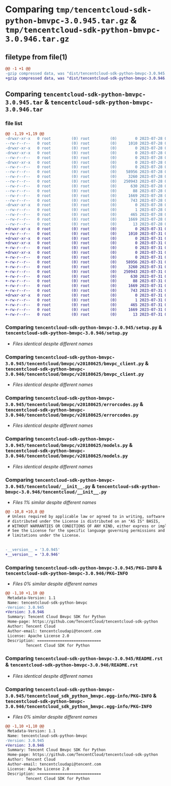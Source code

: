 # Comparing `tmp/tencentcloud-sdk-python-bmvpc-3.0.945.tar.gz` & `tmp/tencentcloud-sdk-python-bmvpc-3.0.946.tar.gz`

## filetype from file(1)

```diff
@@ -1 +1 @@
-gzip compressed data, was "dist/tencentcloud-sdk-python-bmvpc-3.0.945.tar", last modified: Fri Jul 28 00:22:21 2023, max compression
+gzip compressed data, was "dist/tencentcloud-sdk-python-bmvpc-3.0.946.tar", last modified: Mon Jul 31 00:20:19 2023, max compression
```

## Comparing `tencentcloud-sdk-python-bmvpc-3.0.945.tar` & `tencentcloud-sdk-python-bmvpc-3.0.946.tar`

### file list

```diff
@@ -1,19 +1,19 @@
-drwxr-xr-x   0 root         (0) root         (0)        0 2023-07-28 00:22:21.000000 tencentcloud-sdk-python-bmvpc-3.0.945/
--rw-r--r--   0 root         (0) root         (0)     1010 2023-07-28 00:22:21.000000 tencentcloud-sdk-python-bmvpc-3.0.945/setup.py
-drwxr-xr-x   0 root         (0) root         (0)        0 2023-07-28 00:22:21.000000 tencentcloud-sdk-python-bmvpc-3.0.945/tencentcloud/
-drwxr-xr-x   0 root         (0) root         (0)        0 2023-07-28 00:22:21.000000 tencentcloud-sdk-python-bmvpc-3.0.945/tencentcloud/bmvpc/
--rw-r--r--   0 root         (0) root         (0)        0 2023-07-28 00:22:21.000000 tencentcloud-sdk-python-bmvpc-3.0.945/tencentcloud/bmvpc/__init__.py
-drwxr-xr-x   0 root         (0) root         (0)        0 2023-07-28 00:22:21.000000 tencentcloud-sdk-python-bmvpc-3.0.945/tencentcloud/bmvpc/v20180625/
--rw-r--r--   0 root         (0) root         (0)        0 2023-07-28 00:22:21.000000 tencentcloud-sdk-python-bmvpc-3.0.945/tencentcloud/bmvpc/v20180625/__init__.py
--rw-r--r--   0 root         (0) root         (0)    58956 2023-07-28 00:22:21.000000 tencentcloud-sdk-python-bmvpc-3.0.945/tencentcloud/bmvpc/v20180625/bmvpc_client.py
--rw-r--r--   0 root         (0) root         (0)     3260 2023-07-28 00:22:21.000000 tencentcloud-sdk-python-bmvpc-3.0.945/tencentcloud/bmvpc/v20180625/errorcodes.py
--rw-r--r--   0 root         (0) root         (0)   250943 2023-07-28 00:22:21.000000 tencentcloud-sdk-python-bmvpc-3.0.945/tencentcloud/bmvpc/v20180625/models.py
--rw-r--r--   0 root         (0) root         (0)      630 2023-07-28 00:22:21.000000 tencentcloud-sdk-python-bmvpc-3.0.945/tencentcloud/__init__.py
--rw-r--r--   0 root         (0) root         (0)       88 2023-07-28 00:22:21.000000 tencentcloud-sdk-python-bmvpc-3.0.945/setup.cfg
--rw-r--r--   0 root         (0) root         (0)     1669 2023-07-28 00:22:21.000000 tencentcloud-sdk-python-bmvpc-3.0.945/PKG-INFO
--rw-r--r--   0 root         (0) root         (0)      743 2023-07-28 00:22:21.000000 tencentcloud-sdk-python-bmvpc-3.0.945/README.rst
-drwxr-xr-x   0 root         (0) root         (0)        0 2023-07-28 00:22:21.000000 tencentcloud-sdk-python-bmvpc-3.0.945/tencentcloud_sdk_python_bmvpc.egg-info/
--rw-r--r--   0 root         (0) root         (0)        1 2023-07-28 00:22:21.000000 tencentcloud-sdk-python-bmvpc-3.0.945/tencentcloud_sdk_python_bmvpc.egg-info/dependency_links.txt
--rw-r--r--   0 root         (0) root         (0)      465 2023-07-28 00:22:21.000000 tencentcloud-sdk-python-bmvpc-3.0.945/tencentcloud_sdk_python_bmvpc.egg-info/SOURCES.txt
--rw-r--r--   0 root         (0) root         (0)     1669 2023-07-28 00:22:21.000000 tencentcloud-sdk-python-bmvpc-3.0.945/tencentcloud_sdk_python_bmvpc.egg-info/PKG-INFO
--rw-r--r--   0 root         (0) root         (0)       13 2023-07-28 00:22:21.000000 tencentcloud-sdk-python-bmvpc-3.0.945/tencentcloud_sdk_python_bmvpc.egg-info/top_level.txt
+drwxr-xr-x   0 root         (0) root         (0)        0 2023-07-31 00:20:19.000000 tencentcloud-sdk-python-bmvpc-3.0.946/
+-rw-r--r--   0 root         (0) root         (0)     1010 2023-07-31 00:20:19.000000 tencentcloud-sdk-python-bmvpc-3.0.946/setup.py
+drwxr-xr-x   0 root         (0) root         (0)        0 2023-07-31 00:20:19.000000 tencentcloud-sdk-python-bmvpc-3.0.946/tencentcloud/
+drwxr-xr-x   0 root         (0) root         (0)        0 2023-07-31 00:20:19.000000 tencentcloud-sdk-python-bmvpc-3.0.946/tencentcloud/bmvpc/
+-rw-r--r--   0 root         (0) root         (0)        0 2023-07-31 00:20:19.000000 tencentcloud-sdk-python-bmvpc-3.0.946/tencentcloud/bmvpc/__init__.py
+drwxr-xr-x   0 root         (0) root         (0)        0 2023-07-31 00:20:19.000000 tencentcloud-sdk-python-bmvpc-3.0.946/tencentcloud/bmvpc/v20180625/
+-rw-r--r--   0 root         (0) root         (0)        0 2023-07-31 00:20:19.000000 tencentcloud-sdk-python-bmvpc-3.0.946/tencentcloud/bmvpc/v20180625/__init__.py
+-rw-r--r--   0 root         (0) root         (0)    58956 2023-07-31 00:20:19.000000 tencentcloud-sdk-python-bmvpc-3.0.946/tencentcloud/bmvpc/v20180625/bmvpc_client.py
+-rw-r--r--   0 root         (0) root         (0)     3260 2023-07-31 00:20:19.000000 tencentcloud-sdk-python-bmvpc-3.0.946/tencentcloud/bmvpc/v20180625/errorcodes.py
+-rw-r--r--   0 root         (0) root         (0)   250943 2023-07-31 00:20:19.000000 tencentcloud-sdk-python-bmvpc-3.0.946/tencentcloud/bmvpc/v20180625/models.py
+-rw-r--r--   0 root         (0) root         (0)      630 2023-07-31 00:20:19.000000 tencentcloud-sdk-python-bmvpc-3.0.946/tencentcloud/__init__.py
+-rw-r--r--   0 root         (0) root         (0)       88 2023-07-31 00:20:19.000000 tencentcloud-sdk-python-bmvpc-3.0.946/setup.cfg
+-rw-r--r--   0 root         (0) root         (0)     1669 2023-07-31 00:20:19.000000 tencentcloud-sdk-python-bmvpc-3.0.946/PKG-INFO
+-rw-r--r--   0 root         (0) root         (0)      743 2023-07-31 00:20:19.000000 tencentcloud-sdk-python-bmvpc-3.0.946/README.rst
+drwxr-xr-x   0 root         (0) root         (0)        0 2023-07-31 00:20:19.000000 tencentcloud-sdk-python-bmvpc-3.0.946/tencentcloud_sdk_python_bmvpc.egg-info/
+-rw-r--r--   0 root         (0) root         (0)        1 2023-07-31 00:20:19.000000 tencentcloud-sdk-python-bmvpc-3.0.946/tencentcloud_sdk_python_bmvpc.egg-info/dependency_links.txt
+-rw-r--r--   0 root         (0) root         (0)      465 2023-07-31 00:20:19.000000 tencentcloud-sdk-python-bmvpc-3.0.946/tencentcloud_sdk_python_bmvpc.egg-info/SOURCES.txt
+-rw-r--r--   0 root         (0) root         (0)     1669 2023-07-31 00:20:19.000000 tencentcloud-sdk-python-bmvpc-3.0.946/tencentcloud_sdk_python_bmvpc.egg-info/PKG-INFO
+-rw-r--r--   0 root         (0) root         (0)       13 2023-07-31 00:20:19.000000 tencentcloud-sdk-python-bmvpc-3.0.946/tencentcloud_sdk_python_bmvpc.egg-info/top_level.txt
```

### Comparing `tencentcloud-sdk-python-bmvpc-3.0.945/setup.py` & `tencentcloud-sdk-python-bmvpc-3.0.946/setup.py`

 * *Files identical despite different names*

### Comparing `tencentcloud-sdk-python-bmvpc-3.0.945/tencentcloud/bmvpc/v20180625/bmvpc_client.py` & `tencentcloud-sdk-python-bmvpc-3.0.946/tencentcloud/bmvpc/v20180625/bmvpc_client.py`

 * *Files identical despite different names*

### Comparing `tencentcloud-sdk-python-bmvpc-3.0.945/tencentcloud/bmvpc/v20180625/errorcodes.py` & `tencentcloud-sdk-python-bmvpc-3.0.946/tencentcloud/bmvpc/v20180625/errorcodes.py`

 * *Files identical despite different names*

### Comparing `tencentcloud-sdk-python-bmvpc-3.0.945/tencentcloud/bmvpc/v20180625/models.py` & `tencentcloud-sdk-python-bmvpc-3.0.946/tencentcloud/bmvpc/v20180625/models.py`

 * *Files identical despite different names*

### Comparing `tencentcloud-sdk-python-bmvpc-3.0.945/tencentcloud/__init__.py` & `tencentcloud-sdk-python-bmvpc-3.0.946/tencentcloud/__init__.py`

 * *Files 1% similar despite different names*

```diff
@@ -10,8 +10,8 @@
 # Unless required by applicable law or agreed to in writing, software
 # distributed under the License is distributed on an "AS IS" BASIS,
 # WITHOUT WARRANTIES OR CONDITIONS OF ANY KIND, either express or implied.
 # See the License for the specific language governing permissions and
 # limitations under the License.
 
 
-__version__ = '3.0.945'
+__version__ = '3.0.946'
```

### Comparing `tencentcloud-sdk-python-bmvpc-3.0.945/PKG-INFO` & `tencentcloud-sdk-python-bmvpc-3.0.946/PKG-INFO`

 * *Files 0% similar despite different names*

```diff
@@ -1,10 +1,10 @@
 Metadata-Version: 1.1
 Name: tencentcloud-sdk-python-bmvpc
-Version: 3.0.945
+Version: 3.0.946
 Summary: Tencent Cloud Bmvpc SDK for Python
 Home-page: https://github.com/TencentCloud/tencentcloud-sdk-python
 Author: Tencent Cloud
 Author-email: tencentcloudapi@tencent.com
 License: Apache License 2.0
 Description: ============================
         Tencent Cloud SDK for Python
```

### Comparing `tencentcloud-sdk-python-bmvpc-3.0.945/README.rst` & `tencentcloud-sdk-python-bmvpc-3.0.946/README.rst`

 * *Files identical despite different names*

### Comparing `tencentcloud-sdk-python-bmvpc-3.0.945/tencentcloud_sdk_python_bmvpc.egg-info/PKG-INFO` & `tencentcloud-sdk-python-bmvpc-3.0.946/tencentcloud_sdk_python_bmvpc.egg-info/PKG-INFO`

 * *Files 0% similar despite different names*

```diff
@@ -1,10 +1,10 @@
 Metadata-Version: 1.1
 Name: tencentcloud-sdk-python-bmvpc
-Version: 3.0.945
+Version: 3.0.946
 Summary: Tencent Cloud Bmvpc SDK for Python
 Home-page: https://github.com/TencentCloud/tencentcloud-sdk-python
 Author: Tencent Cloud
 Author-email: tencentcloudapi@tencent.com
 License: Apache License 2.0
 Description: ============================
         Tencent Cloud SDK for Python
```

